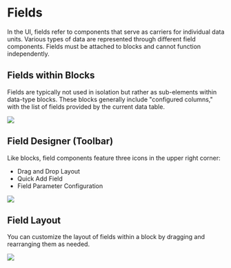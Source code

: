 # Fields

In the UI, fields refer to components that serve as carriers for individual data units. Various types of data are represented through different field components. Fields must be attached to blocks and cannot function independently.

## Fields within Blocks

Fields are typically not used in isolation but rather as sub-elements within data-type blocks. These blocks generally include "configured columns," with the list of fields provided by the current data table.

![](https://static-docs.nocobase.com/c5ea18ad1847332fe78075413f23de46.png)

## Field Designer (Toolbar)

Like blocks, field components feature three icons in the upper right corner:

- Drag and Drop Layout
- Quick Add Field
- Field Parameter Configuration

![](https://static-docs.nocobase.com/30cc5fcaeeb171862f79449a72a7fcf9.png)

## Field Layout

You can customize the layout of fields within a block by dragging and rearranging them as needed.

![](https://static-docs.nocobase.com/0825ea8c014c9073f505e74f707ded66.gif)
